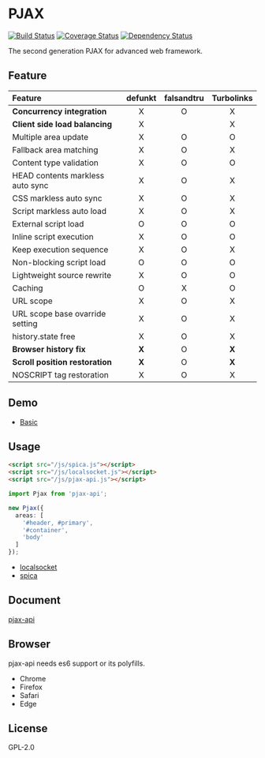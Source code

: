 # PJAX

[![Build Status](https://travis-ci.org/falsandtru/pjax-api.svg?branch=master)](https://travis-ci.org/falsandtru/pjax-api)
[![Coverage Status](https://coveralls.io/repos/falsandtru/pjax-api/badge.svg?branch=master&service=github)](https://coveralls.io/github/falsandtru/pjax-api?branch=master)
[![Dependency Status](https://gemnasium.com/falsandtru/pjax-api.svg)](https://gemnasium.com/falsandtru/pjax-api)

The second generation PJAX for advanced web framework.

## Feature

|Feature|defunkt|falsandtru|Turbolinks|
|:------|:-----:|:--------:|:--------:|
|**Concurrency integration**|X|O|X|
|**Client side load balancing**|X| |X|
|Multiple area update|X|O|O|
|Fallback area matching|X|O|X|
|Content type validation|X|O|O|
|HEAD contents markless auto sync|X|O|X|
|CSS markless auto sync|X|O|X|
|Script markless auto load|X|O|X|
|External script load|O|O|O|
|Inline script execution|X|O|O|
|Keep execution sequence|X|O|X|
|Non-blocking script load|O|O|O|
|Lightweight source rewrite|X|O|O|
|Caching|O|X|O|
|URL scope|X|O|X|
|URL scope base ovarride setting|X|O|X|
|history.state free|X|O|X|
|**Browser history fix**|**X**|O|**X**|
|**Scroll position restoration**|**X**|O|**X**|
|NOSCRIPT tag restoration|X|O|X|

## Demo

- [Basic](http://falsandtru.github.io/pjax-api/demo/basic/1.html)

## Usage

```html
<script src="/js/spica.js"></script>
<script src="/js/localsocket.js"></script>
<script src="/js/pjax-api.js"></script>
```

```ts
import Pjax from 'pjax-api';

new Pjax({
  areas: [
    '#header, #primary',
    '#container',
    'body'
  ]
});
```

- [localsocket](https://github.com/falsandtru/localsocket)
- [spica](https://github.com/falsandtru/spica)

## Document

[pjax-api](http://falsandtru.github.io/pjax-api)

## Browser

pjax-api needs es6 support or its polyfills.

- Chrome
- Firefox
- Safari
- Edge

## License

GPL-2.0
